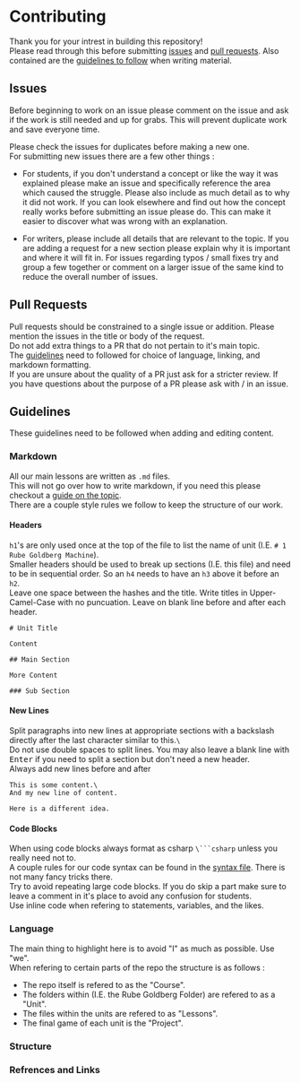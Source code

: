 # Contributing

Thank you for your intrest in building this repository!\
Please read through this before submitting [issues](#issues) and [pull requests](#pull-requests). Also contained are the [guidelines to follow](#guidelines) when writing material.

## Issues

Before beginning to work on an issue please comment on the issue and ask if the work is still needed and up for grabs. This will prevent duplicate work and save everyone time.

Please check the issues for duplicates before making a new one.\
For submitting new issues there are a few other things :

* For students, if you don't understand a concept or like the way it was explained please make an issue and specifically reference the area which caused the struggle. Please also include as much detail as to why it did not work. If you can look elsewhere and find out how the concept really works before submitting an issue please do. This can make it easier to discover what was wrong with an explanation.

* For writers, please include all details that are relevant to the topic. If you are adding a request for a new section please explain why it is important and where it will fit in. For issues regarding typos / small fixes try and group a few together or comment on a larger issue of the same kind to reduce the overall number of issues.

## Pull Requests

Pull requests should be constrained to a single issue or addition. Please mention the issues in the title or body of the request.\
Do not add extra things to a PR that do not pertain to it's main topic.\
The [guidelines](#guidelines) need to followed for choice of language, linking, and markdown formatting.\
If you are unsure about the quality of a PR just ask for a stricter review. If you have questions about the purpose of a PR please ask with / in an issue.

## Guidelines

These guidelines need to be followed when adding and editing content.

### Markdown

All our main lessons are written as `.md` files.\
This will not go over how to write markdown, if you need this please checkout a [guide on the topic](https://guides.github.com/features/mastering-markdown/).\
There are a couple style rules we follow to keep the structure of our work.

#### Headers

`h1`'s are only used once at the top of the file to list the name of unit (I.E. `# 1 Rube Goldberg Machine`).\
Smaller headers should be used to break up sections (I.E. this file) and need to be in sequential order. So an `h4` needs to have an `h3` above it before an `h2`.\
Leave one space between the hashes and the title. Write titles in Upper-Camel-Case with no puncuation. Leave on blank line before and after each header.

```
# Unit Title

Content

## Main Section

More Content

### Sub Section
```

#### New Lines

Split paragraphs into new lines at appropriate sections with a backslash directly after the last character similar to this.`\`\
Do not use double spaces to split lines. You may also leave a blank line with <kbd>Enter</kbd> if you need to split a section but don't need a new header.\
Always add new lines before and after 

```
This is some content.\
And my new line of content.

Here is a different idea.
```

#### Code Blocks

When using code blocks always format as csharp `\```csharp` unless you really need not to.\
A couple rules for our code syntax can be found in the [syntax file](./2%20Dice%20Game/Syntax.md). There is not many fancy tricks there.\
Try to avoid repeating large code blocks. If you do skip a part make sure to leave a comment in it's place to avoid any confusion for students.\
Use inline code when refering to statements, variables, and the likes.

### Language

The main thing to highlight here is to avoid "I" as much as possible. Use "we".\
When refering to certain parts of the repo the structure is as follows :

* The repo itself is refered to as the "Course".
* The folders within (I.E. the Rube Goldberg Folder) are refered to as a "Unit".
* The files within the units are refered to as "Lessons".
* The final game of each unit is the "Project".

### Structure

### Refrences and Links
